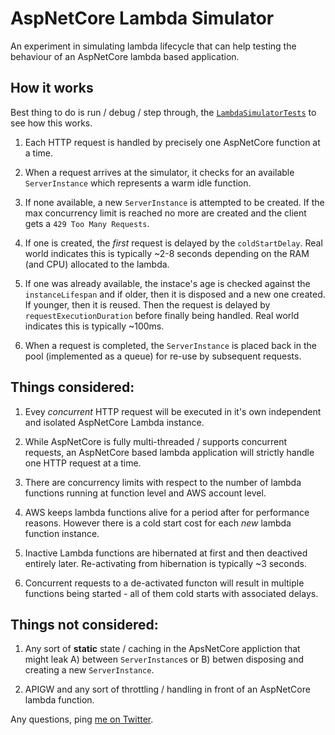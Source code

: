 # AspNetCore Lambda Simulator

An experiment in simulating lambda lifecycle that can help testing the behaviour
of an AspNetCore lambda based application.

## How it works

Best thing to do is run / debug / step through, the [`LambdaSimulatorTests`](https://github.com/damianh/anc-lambda-simulator/blob/master/src/AncLambdaSim.Tests/LambdaSimulatorTests.cs#L23) to
see how this works.

 1. Each HTTP request is handled by precisely one AspNetCore function at a time.

 1. When a request arrives at the simulator, it checks for an available
    `ServerInstance` which represents a warm idle function.

 1. If none available, a new `ServerInstance` is attempted to be created. If the
    max concurrency limit is reached no more are created and the client gets a
    `429 Too Many Requests`.

 1. If one is created, the _first_ request is delayed by the
    `coldStartDelay`. Real world indicates this is typically ~2-8 seconds depending
    on the RAM (and CPU) allocated to the lambda.

 1. If one was already available, the instace's age is checked against the
    `instanceLifespan` and if older, then it is disposed and a new one created.
    If younger, then it is reused. Then the request is delayed by
    `requestExecutionDuration` before finally being handled. Real world
    indicates this is typically ~100ms.

 1. When a request is completed, the `ServerInstance` is placed back in the pool
    (implemented as a queue) for re-use by subsequent requests.

## Things considered:

 1. Evey _concurrent_ HTTP request will be executed in it's own independent and
    isolated AspNetCore Lambda instance.

 1. While AspNetCore is fully multi-threaded / supports concurrent requests, an
    AspNetCore based lambda application will strictly handle one HTTP request at
    a time.

 1. There are concurrency limits with respect to the number of lambda functions
    running at function level and AWS account level.

 1. AWS keeps lambda functions alive for a period after for performance reasons.
    However there is a cold start cost for each _new_ lambda function instance.

 1. Inactive Lambda functions are hibernated at first and then deactived
    entirely later. Re-activating from hibernation is typically ~3 seconds.

 1. Concurrent requests to a de-activated functon will result in multiple
    functions being started - all of them cold starts with associated delays.

## Things not considered:

 1. Any sort of **static** state / caching in the ApsNetCore appliction that might
    leak A) between `ServerInstance`s or B) betwen disposing and creating a new
    `ServerInstance`.

 2. APIGW and any sort of throttling / handling in front of an AspNetCore lambda
    function.

Any questions, ping [me on Twitter](https://twitter.com/randompunter).
